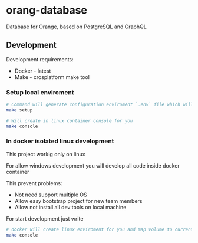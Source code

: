 # orang-database
Database for Orange, based on PostgreSQL and GraphQL 

## Development

Development requirements:
* Docker - latest
* Make - crosplatform make tool

### Setup local enviroment

```bash
# Command will generate configuration enviroment `.env` file which will be used by docker and serveless
make setup

# Will create in linux container console for you 
make console
```

### In docker isolated linux development
This project workig only on linux

For allow windows development you will develop all code inside docker container

This prevent problems:
* Not need support multiple OS
* Allow easy bootstrap project for new team members
* Allow not install all dev tools on local machine

For start development just write

```bash
# docker will create linux enviroment for you and map volume to current project folder
make console
```